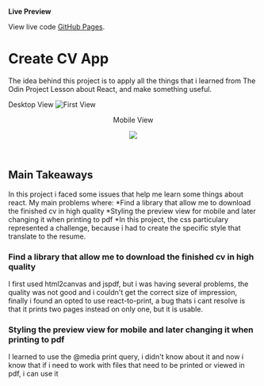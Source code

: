 **Live Preview**

View live code [GitHub Pages](https://spiderwacho.github.io/create-cv/).
<br>
# Create CV App
The idea behind this project is to apply all the things that i learned from The Odin Project Lesson about React, and make something useful.

Desktop View
![First View](https://github.com/SpiderWacho/create-cv/assets/29034949/ee3b8157-f91c-441d-9a09-8b5c07f549b7)


  
  <p align="center">Mobile View</p>
<p align="center">
  <img src="https://github.com/SpiderWacho/create-cv/assets/29034949/95b9d37a-dfad-450f-bbb8-650021a6cb22">
</p>
<br>

## Main Takeaways
In this project i faced some issues that help me learn some things about react.
My main problems where:
*Find a library that allow me to download the finished cv in high quality
*Styling the preview view for mobile and later changing it when printing to pdf
*In this project, the css particulary represented a challenge, because i had to create the specific style that translate to the resume.

### Find a library that allow me to download the finished cv in high quality
I first used html2canvas and jspdf, but i was having several problems, the quality was not good and i couldn't get the correct size of impression, finally i found an opted to use react-to-print, a bug thats i cant resolve is that it prints two pages instead on only one, but it is usable.

### Styling the preview view for mobile and later changing it when printing to pdf
I learned to use the @media print query, i didn't know about it and now i know that if i need to work with files that need to be printed or viewed in pdf, i can use it

